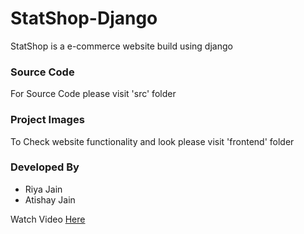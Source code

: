 # StatShop-Django
StatShop is a e-commerce website build using django

<b><h3>Source Code</h3></b>
For Source Code please visit 'src' folder

<b><h3>Project Images</h3></b>
To Check website functionality and look please visit 'frontend' folder
<h3>Developed By</h3>
  <ul>
    <li>Riya Jain</li>
    <li>Atishay Jain</li>
  </ul>
    

Watch Video <a href="https://youtu.be/lmusAMFQkEI">Here</a>
